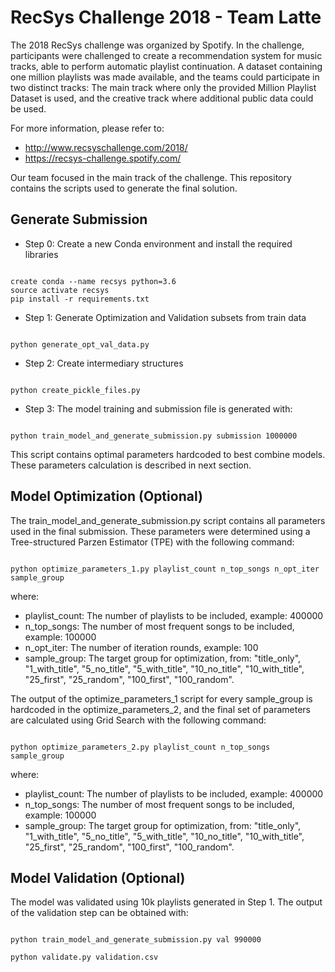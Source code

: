# RecSys Challenge 2018 - Team Latte


The 2018 RecSys challenge was organized by Spotify. In the challenge, participants were challenged to create a recommendation system for music tracks, able to perform automatic playlist continuation. A dataset containing one million playlists was made available, and the teams could participate in two distinct tracks: The main track where only the provided Million Playlist Dataset is used, and the creative track where additional public data could be used.

For more information, please refer to:

* http://www.recsyschallenge.com/2018/
* https://recsys-challenge.spotify.com/


Our team focused in the main track of the challenge. This repository contains the scripts used to generate the final solution.


## Generate Submission


* Step 0: Create a new Conda environment and install the required libraries

```shell

create conda --name recsys python=3.6
source activate recsys
pip install -r requirements.txt
```

* Step 1: Generate Optimization and Validation subsets from train data

```shell

python generate_opt_val_data.py
```

* Step 2: Create intermediary structures 


```shell

python create_pickle_files.py
```


* Step 3: The model training and submission file is generated with:

```shell

python train_model_and_generate_submission.py submission 1000000
```

This script contains optimal parameters hardcoded to best combine models. These parameters calculation is described in next section.


## Model Optimization (Optional)

The train_model_and_generate_submission.py script contains all parameters used in the final submission. These parameters were determined using a Tree-structured Parzen Estimator (TPE) with the following command:


```shell

python optimize_parameters_1.py playlist_count n_top_songs n_opt_iter sample_group
```

where:

* playlist_count: The number of playlists to be included, example: 400000
* n_top_songs: The number of most frequent songs to be included, example: 100000
* n_opt_iter: The number of iteration rounds, example: 100
* sample_group: The target group for optimization, from: "title_only", "1_with_title", "5_no_title", "5_with_title", "10_no_title", "10_with_title", "25_first", "25_random", "100_first", "100_random".


The output of the optimize_parameters_1 script for every sample_group is hardcoded in the optimize_parameters_2, and the final set of parameters are calculated using Grid Search with the following command:

```shell

python optimize_parameters_2.py playlist_count n_top_songs sample_group
```

where:

* playlist_count: The number of playlists to be included, example: 400000
* n_top_songs: The number of most frequent songs to be included, example: 100000
* sample_group: The target group for optimization, from: "title_only", "1_with_title", "5_no_title", "5_with_title", "10_no_title", "10_with_title", "25_first", "25_random", "100_first", "100_random".


## Model Validation (Optional)

The model was validated using 10k playlists generated in Step 1. The output of the validation step can be obtained with:


```shell

python train_model_and_generate_submission.py val 990000

python validate.py validation.csv
```
